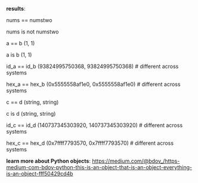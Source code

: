 **results**:

nums == numstwo

nums is not numstwo

a == b (1, 1)

a is b (1, 1)

id_a == id_b (93824995750368, 93824995750368) # different across systems

hex_a == hex_b (0x5555558af1e0, 0x5555558af1e0) # different across systems

c == d (string, string)

c is d (string, string)

id_c == id_d (140737345303920, 140737345303920) # different across systems

hex_c == hex_d (0x7ffff7793570, 0x7ffff7793570) # different across systems



**learn more about Python objects**:
https://medium.com/@bdov_/https-medium-com-bdov-python-this-is-an-object-that-is-an-object-everything-is-an-object-fff50429cd4b
